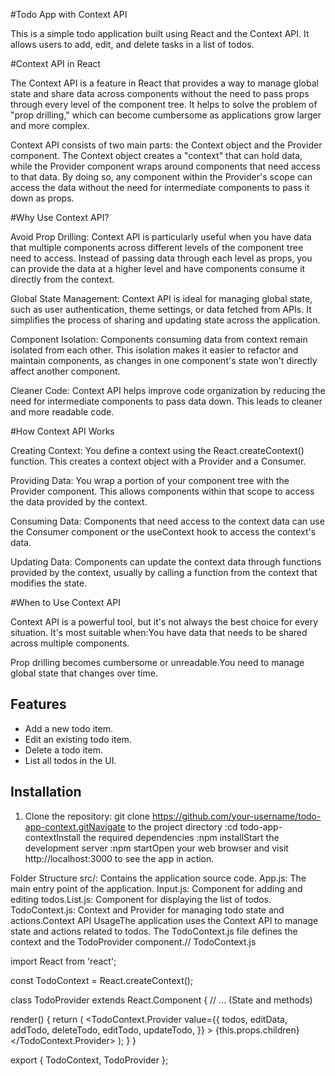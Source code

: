 #Todo App with Context API

This is a simple todo application built using React and the Context API. It allows users to add, edit, and delete tasks in a list of todos.


#Context API in React



The Context API is a feature in React that provides a way to manage global state and share data across components without the need to pass props through every level of the component tree. It helps to solve the problem of "prop drilling," which can become cumbersome as applications grow larger and more complex.

Context API consists of two main parts: the Context object and the Provider component. The Context object creates a "context" that can hold data, while the Provider component wraps around components that need access to that data. By doing so, any component within the Provider's scope can access the data without the need for intermediate components to pass it down as props.


#Why Use Context API?


Avoid Prop Drilling: Context API is particularly useful when you have data that multiple components across different levels of the component tree need to access. Instead of passing data through each level as props, you can provide the data at a higher level and have components consume it directly from the context.

Global State Management: Context API is ideal for managing global state, such as user authentication, theme settings, or data fetched from APIs. It simplifies the process of sharing and updating state across the application.

Component Isolation: Components consuming data from context remain isolated from each other. This isolation makes it easier to refactor and maintain components, as changes in one component's state won't directly affect another component.

Cleaner Code: Context API helps improve code organization by reducing the need for intermediate components to pass data down. This leads to cleaner and more readable code. 



#How Context API Works

Creating Context: You define a context using the React.createContext() function. This creates a context object with a Provider and a Consumer.

Providing Data: You wrap a portion of your component tree with the Provider component. This allows components within that scope to access the data provided by the context.

Consuming Data: Components that need access to the context data can use the Consumer component or the useContext hook to access the context's data.

Updating Data: Components can update the context data through functions provided by the context, usually by calling a function from the context that modifies the state.


#When to Use Context API

Context API is a powerful tool, but it's not always the best choice for every situation. It's most suitable when:You have data that needs to be shared across multiple components.

Prop drilling becomes cumbersome or unreadable.You need to manage global state that changes over time.

## Features

- Add a new todo item.
- Edit an existing todo item.
- Delete a todo item.
- List all todos in the UI.

## Installation

1. Clone the repository:
   git clone https://github.com/your-username/todo-app-context.gitNavigate to the project directory
:cd todo-app-contextInstall the required dependencies
:npm installStart the development server
:npm startOpen your web browser and visit http://localhost:3000 to see the app in action.

Folder Structure
src/: Contains the application source code.
App.js: The main entry point of the application.
Input.js: Component for adding and editing todos.List.js: Component for displaying the list of todos.
TodoContext.js: Context and Provider for managing todo state and actions.Context API UsageThe application uses the Context API to manage state and actions related to todos. 
The TodoContext.js file defines the context and the TodoProvider component.// TodoContext.js

import React from 'react';

const TodoContext = React.createContext();

class TodoProvider extends React.Component {
  // ... (State and methods)

  render() {
    return (
      <TodoContext.Provider
        value={{
          todos,
          editData,
          addTodo,
          deleteTodo,
          editTodo,
          updateTodo,
        }}
      >
        {this.props.children}
      </TodoContext.Provider>
    );
  }
}

export { TodoContext, TodoProvider };
